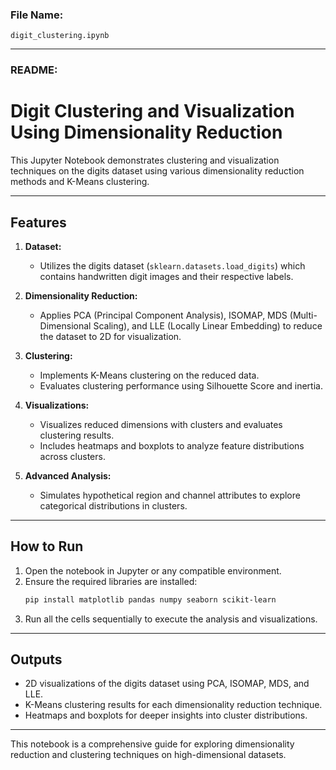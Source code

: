 ### File Name:
`digit_clustering.ipynb`

---

### README:

# Digit Clustering and Visualization Using Dimensionality Reduction

This Jupyter Notebook demonstrates clustering and visualization techniques on the digits dataset using various dimensionality reduction methods and K-Means clustering.

---

## **Features**
1. **Dataset:**
   - Utilizes the digits dataset (`sklearn.datasets.load_digits`) which contains handwritten digit images and their respective labels.

2. **Dimensionality Reduction:**
   - Applies PCA (Principal Component Analysis), ISOMAP, MDS (Multi-Dimensional Scaling), and LLE (Locally Linear Embedding) to reduce the dataset to 2D for visualization.

3. **Clustering:**
   - Implements K-Means clustering on the reduced data.
   - Evaluates clustering performance using Silhouette Score and inertia.

4. **Visualizations:**
   - Visualizes reduced dimensions with clusters and evaluates clustering results.
   - Includes heatmaps and boxplots to analyze feature distributions across clusters.

5. **Advanced Analysis:**
   - Simulates hypothetical region and channel attributes to explore categorical distributions in clusters.

---

## **How to Run**
1. Open the notebook in Jupyter or any compatible environment.
2. Ensure the required libraries are installed:
   ```bash
   pip install matplotlib pandas numpy seaborn scikit-learn
   ```
3. Run all the cells sequentially to execute the analysis and visualizations.

---

## **Outputs**
- 2D visualizations of the digits dataset using PCA, ISOMAP, MDS, and LLE.
- K-Means clustering results for each dimensionality reduction technique.
- Heatmaps and boxplots for deeper insights into cluster distributions.

---

This notebook is a comprehensive guide for exploring dimensionality reduction and clustering techniques on high-dimensional datasets.
